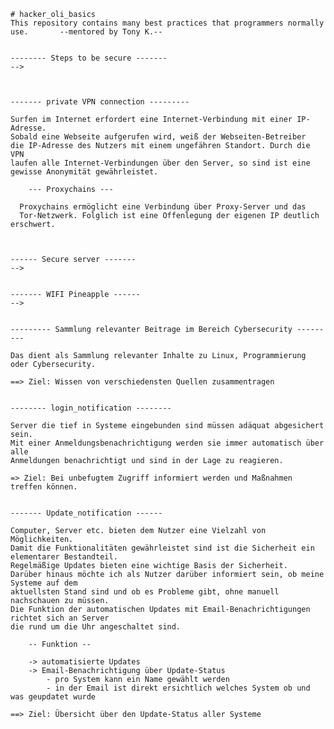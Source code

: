     # hacker_oli_basics
    This repository contains many best practices that programmers normally use.       --mentored by Tony K.--


    -------- Steps to be secure -------
    -->



    ------- private VPN connection ---------

    Surfen im Internet erfordert eine Internet-Verbindung mit einer IP-Adresse.
    Sobald eine Webseite aufgerufen wird, weiß der Webseiten-Betreiber
    die IP-Adresse des Nutzers mit einem ungefähren Standort. Durch die VPN
    laufen alle Internet-Verbindungen über den Server, so sind ist eine
    gewisse Anonymität gewährleistet.

        --- Proxychains ---

      Proxychains ermöglicht eine Verbindung über Proxy-Server und das
      Tor-Netzwerk. Folglich ist eine Offenlegung der eigenen IP deutlich erschwert.



    ------ Secure server -------
    -->


    ------- WIFI Pineapple ------
    -->


    --------- Sammlung relevanter Beitrage im Bereich Cybersecurity ---------

    Das dient als Sammlung relevanter Inhalte zu Linux, Programmierung oder Cybersecurity.

    ==> Ziel: Wissen von verschiedensten Quellen zusammentragen


    -------- login_notification --------

    Server die tief in Systeme eingebunden sind müssen adäquat abgesichert sein.
    Mit einer Anmeldungsbenachrichtigung werden sie immer automatisch über alle
    Anmeldungen benachrichtigt und sind in der Lage zu reagieren.

    => Ziel: Bei unbefugtem Zugriff informiert werden und Maßnahmen treffen können.


    ------- Update_notification ------

    Computer, Server etc. bieten dem Nutzer eine Vielzahl von Möglichkeiten. 
    Damit die Funktionalitäten gewährleistet sind ist die Sicherheit ein elementarer Bestandteil.
    Regelmäßige Updates bieten eine wichtige Basis der Sicherheit.
    Darüber hinaus möchte ich als Nutzer darüber informiert sein, ob meine Systeme auf dem
    aktuellsten Stand sind und ob es Probleme gibt, ohne manuell nachschauen zu müssen.
    Die Funktion der automatischen Updates mit Email-Benachrichtigungen richtet sich an Server
    die rund um die Uhr angeschaltet sind.

        -- Funktion --

        -> automatisierte Updates
        -> Email-Benachrichtigung über Update-Status
            - pro System kann ein Name gewählt werden
            - in der Email ist direkt ersichtlich welches System ob und was geupdatet wurde

    ==> Ziel: Übersicht über den Update-Status aller Systeme
